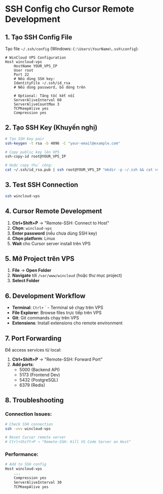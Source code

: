 # SSH Config cho Cursor Remote Development

## 1. Tạo SSH Config File

Tạo file `~/.ssh/config` (Windows: `C:\Users\YourName\.ssh\config`):

```
# WinCloud VPS Configuration
Host wincloud-vps
    HostName YOUR_VPS_IP
    User root
    Port 22
    # Nếu dùng SSH key:
    IdentityFile ~/.ssh/id_rsa
    # Nếu dùng password, bỏ dòng trên
    
    # Optional: Tăng tốc kết nối
    ServerAliveInterval 60
    ServerAliveCountMax 3
    TCPKeepAlive yes
    Compression yes
```

## 2. Tạo SSH Key (Khuyến nghị)

```bash
# Tạo SSH key pair
ssh-keygen -t rsa -b 4096 -C "your-email@example.com"

# Copy public key lên VPS
ssh-copy-id root@YOUR_VPS_IP

# Hoặc copy thủ công:
cat ~/.ssh/id_rsa.pub | ssh root@YOUR_VPS_IP "mkdir -p ~/.ssh && cat >> ~/.ssh/authorized_keys"
```

## 3. Test SSH Connection

```bash
ssh wincloud-vps
```

## 4. Cursor Remote Development

1. **Ctrl+Shift+P** → "Remote-SSH: Connect to Host"
2. **Chọn**: `wincloud-vps`
3. **Enter password** (nếu chưa dùng SSH key)
4. **Chọn platform**: Linux
5. **Wait** cho Cursor server install trên VPS

## 5. Mở Project trên VPS

1. **File** → **Open Folder**
2. **Navigate** tới `/var/www/wincloud` (hoặc thư mục project)
3. **Select Folder**

## 6. Development Workflow

- **Terminal**: `Ctrl+` ` - Terminal sẽ chạy trên VPS
- **File Explorer**: Browse files trực tiếp trên VPS
- **Git**: Git commands chạy trên VPS
- **Extensions**: Install extensions cho remote environment

## 7. Port Forwarding

Để access services từ local:

1. **Ctrl+Shift+P** → "Remote-SSH: Forward Port"
2. **Add ports**:
   - 5000 (Backend API)
   - 5173 (Frontend Dev)
   - 5432 (PostgreSQL)
   - 6379 (Redis)

## 8. Troubleshooting

### Connection Issues:
```bash
# Check SSH connection
ssh -vvv wincloud-vps

# Reset Cursor remote server
# Ctrl+Shift+P → "Remote-SSH: Kill VS Code Server on Host"
```

### Performance:
```bash
# Add to SSH config
Host wincloud-vps
    ...
    Compression yes
    ServerAliveInterval 30
    TCPKeepAlive yes
```






